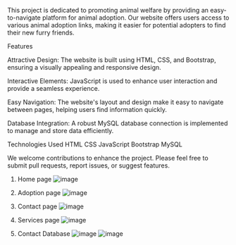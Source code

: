 This project is dedicated to promoting animal welfare by providing an easy-to-navigate platform for animal adoption. Our website offers users access to various animal adoption links, making it easier for potential adopters to find their new furry friends.

Features

Attractive Design: The website is built using HTML, CSS, and Bootstrap, ensuring a visually appealing and responsive design.

Interactive Elements: JavaScript is used to enhance user interaction and provide a seamless experience.

Easy Navigation: The website's layout and design make it easy to navigate between pages, helping users find information quickly.

Database Integration: A robust MySQL database connection is implemented to manage and store data efficiently.

Technologies Used
HTML
CSS
JavaScript
Bootstrap
MySQL

We welcome contributions to enhance the project. Please feel free to submit pull requests, report issues, or suggest features.

1. Home page
![image](https://github.com/user-attachments/assets/016b25aa-c54d-4390-9c76-7b8c0d7cfe3e)


2. Adoption page
![image](https://github.com/user-attachments/assets/1b18b156-f28d-478d-9d6e-247d5c560c28)


3. Contact page
![image](https://github.com/user-attachments/assets/df0841ed-2131-4f08-8fc3-913c3a32aa51)


4. Services page
![image](https://github.com/user-attachments/assets/01a96bac-6b0c-4277-a0dc-0304c17e105c)


5. Contact Database
![image](https://github.com/user-attachments/assets/b4dca706-7fe4-4d12-bfe7-5852af26599b)
![image](https://github.com/user-attachments/assets/7395a4eb-391c-4540-b597-65ab3e0d4915)



